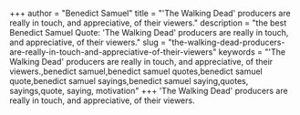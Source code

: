 +++
author = "Benedict Samuel"
title = "'The Walking Dead' producers are really in touch, and appreciative, of their viewers."
description = "the best Benedict Samuel Quote: 'The Walking Dead' producers are really in touch, and appreciative, of their viewers."
slug = "the-walking-dead-producers-are-really-in-touch-and-appreciative-of-their-viewers"
keywords = "'The Walking Dead' producers are really in touch, and appreciative, of their viewers.,benedict samuel,benedict samuel quotes,benedict samuel quote,benedict samuel sayings,benedict samuel saying,quotes, sayings,quote, saying, motivation"
+++
'The Walking Dead' producers are really in touch, and appreciative, of their viewers.
